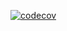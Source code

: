 [![codecov](https://codecov.io/gh/Segelzwerg/django-dynamic-theme/graph/badge.svg?token=YBTYAESSWE)](https://codecov.io/gh/Segelzwerg/django-dynamic-theme)
